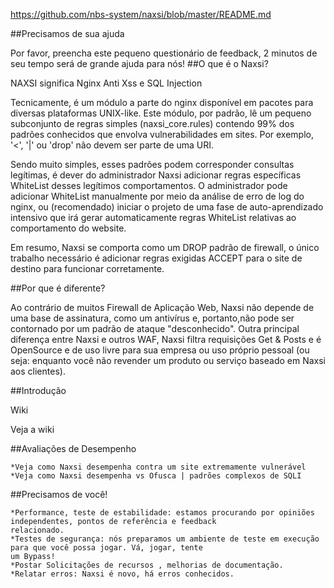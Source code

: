 https://github.com/nbs-system/naxsi/blob/master/README.md

##Precisamos de sua ajuda

Por favor, preencha este pequeno questionário de feedback, 2 minutos de seu tempo será de grande ajuda para nós!
##O que é o Naxsi?

NAXSI significa Nginx Anti Xss e SQL Injection

Tecnicamente, é um módulo a parte do nginx disponível em pacotes para diversas plataformas UNIX-like.
Este módulo, por padrão, lê um pequeno subconjunto de regras simples (naxsi_core.rules) contendo 99%
dos padrões conhecidos que envolva vulnerabilidades em sites. Por exemplo, '<', '|' ou 'drop' não devem ser parte de uma
URI.

Sendo muito simples, esses padrões podem corresponder consultas legítimas, é dever do administrador Naxsi adicionar regras
específicas WhiteList desses legítimos comportamentos. O administrador pode adicionar WhiteList manualmente por meio da
análise de erro de log do nginx, ou (recomendado) iniciar o projeto de uma fase de auto-aprendizado intensivo que irá 
gerar automaticamente regras WhiteList relativas ao comportamento do website.

Em resumo, Naxsi se comporta como um DROP padrão de firewall, o único trabalho necessário é adicionar regras exigidas 
ACCEPT  para o site de destino para funcionar corretamente.

##Por que é diferente?

Ao contrário de muitos Firewall de Aplicação Web, Naxsi não depende de uma base de assinatura, como um antivírus e, 
portanto,não pode ser contornado por um padrão de ataque "desconhecido". Outra principal diferença entre Naxsi e outros 
WAF, Naxsi filtra requisições Get & Posts e é OpenSource e de uso livre para sua empresa ou uso próprio pessoal 
(ou seja: enquanto você não revender um produto ou serviço baseado em Naxsi aos clientes).


##Introdução

Wiki

Veja a wiki

##Avaliações de Desempenho

	*Veja como Naxsi desempenha contra um site extremamente vulnerável
	*Veja como Naxsi desempenha vs Ofusca | padrões complexos de SQLI

##Precisamos de você!

	*Performance, teste de estabilidade: estamos procurando por opiniões independentes, pontos de referência e feedback 
	relacionado.
	*Testes de segurança: nós preparamos um ambiente de teste em execução para que você possa jogar. Vá, jogar, tente
	um Bypass!
	*Postar Solicitações de recursos , melhorias de documentação.
	*Relatar erros: Naxsi é novo, há erros conhecidos.




